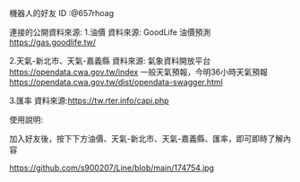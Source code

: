 機器⼈的好友 ID :@657rhoag

連接的公開資料來源:
1.油價
資料來源: GoodLife 油價預測 https://gas.goodlife.tw/

2.天氣-新北市、天氣-嘉義縣
資料來源: 氣象資料開放平台 https://opendata.cwa.gov.tw/index
一般天氣預報，今明36小時天氣預報 https://opendata.cwa.gov.tw/dist/opendata-swagger.html

3.匯率
資料來源:https://tw.rter.info/capi.php

使⽤說明:

加入好友後，按下下方油價、天氣-新北市、天氣-嘉義縣、匯率，即可即時了解內容

https://github.com/s900207/Line/blob/main/174754.jpg
